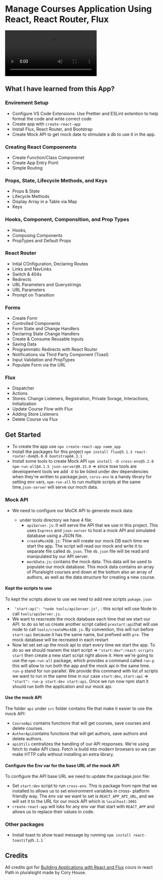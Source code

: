 # Manage Courses Application Using React, React Router, Flux

![](ReactManageCourseApp.mp4)

## What I have learned from this App?
### Envirement Setup 
- Configure VS Code Extensions: Use Prettier and ESLint extention to help format the code and write correct code
- Create app with `create-react-app`
- Install Flux, React Router, and Bootstrap 
- Create Mock API to get mock date to stimulate a db to use it in the app.
### Creating React Compoenents 
- Create Function/Class Componenet 
- Create App Entry Point 
- Simple Routing
### Props, State, Lifecycle Methods, and Keys
- Props & State
- Lifecycle Methods 
- Display Array in a Table via Map
- Keys
### Hooks, Component, Componsition, and Prop Types
- Hooks, 
- Composing Components 
- PropTypes and Default Props
### React Router 
- Intial COnfiguration, Declaring Routes
- Links and NavLinks
- Switch & 404s
- Redirects
- URL Parameters and Querystrings
- URL Parameters 
- Prompt on Transition 
### Forms 
- Create Form
- Controlled Components
- Form State and Change Handlers
- Declaring State Change Handlers
- Create & Consume Reusable Inputs
- Saving Data 
- Programmatic Redirects with React Router
- Notifications via Third Party Component (Toast)
- Input Validation and PropTypes
- Populate Form via the URL 
### Flux 
- Dispatcher 
- Actions
- Stores: Change Listeners, Registration, Private Sorage, Interactions, Initialization
- Update Course Flow with Flux
- Adding Store Listeners
- Delete Course via Flux 
  
## Get Started 

- To create the app use `npx create-react-app name_app`
- Install the packages for this project `npm install flux@3.1.3 react-router-dom@5.0.0 bootstrap@4.3.1`
- Install some tools to create Mock API `npm install -D cross-env@5.2.0 npm-run-all@4.1.5 json-server@0.15.0` => since tose tools are developement tools we add `-D` to be listed under dev dependencies when they're written to package.json, `corss-env` is a handy library for setting env vars, `npm-run-all` to run multiple scripts at the same time,`json-server` will serve our moch data. 
### Mock API 

- We need to configure our MoCK API to generate mock data: 
  
    - under tools directory we have 4 file: 
      - `apiServer.js`: It will serve the API that we use in this project. This uses `Express` and `json-server` to host a mock API and simulated database using a JSON file.
      - `createMockDB.js`: Thiw will create our mock DB each time we start the app. The script will read our mock and write it to separate file called `db.json`. The `db.json` file will be read and manipulated by our API server.
      - `mockData.js`: contains the mock data. This data will be used to populate our mock database. This mock data contains an array of Pluralsight courses and down at the bottom also an array of authors, as well as the data structure for creating a new course.
  
#### Kept the scripts to use 

To kept the scripts above to use we need to add new scripts  `pakage.json` 

- ` "start:api": "node tools/apiServer.js",` : this script will use Node to call `tools/apiServer.js`. 
- We want to reacreate the mock database each time that we start our API. to do so let us create another script called `prestart:api`that will use node to call `tools/createMockDB.js`. By convention, this will run before `start:api` because it has the same name, but prefixed with `pre`. The mock database will be recreated in each restart
- Now let set set up the mock api to start every time we start the app. To do so we should reanem the start script => `"start:dev":react-scripts start` then create a new start script right above it. Here we're going to use the `npm-run-all` package, which provides a command called `run-p` this will allow to run both the app and the mock api in the same time. `run-p` stand for run parallel. We provide this command with list of scripts we want to run in the same time in our case `start:dev`, `start:api` => `"start": run-p start:dev start:api`. Once we run now npm start it should run both the application and our mock api.

#### Use the mock API 

The folder `api` under `src` folder contains file that make it easier to use the mock API:

- `CourseApi` contains functions that will get courses, save courses and delete courses.
- `AuthorApi`contains functions that will get authors, save authors and delete authors.
- `apiUtils` centralizes the handling of our API responses. We're using fetch to make API class. Fetch is build into modern browsers so we can make HTTP calls without installing an extra library.

#### Configure the Env var for the base URL of the mock API 

To configure the API base URL we need to update the package.json file: 
- Set `start:dev` script to run `cross-env`. This is package from npm that we installed to allows us to set environment variables in cross- platform friendly way. The env var we want to set is `REACT_APP_API_URL`, and we will set it to the URL for our mock API which is `localhost:3001`
- `create-react-app` will loks for any env var that start with `REACT_APP` and allows us to replace their values in code.
  
### Other packages 

- Install toast to show toast message by running `npm install react-toastify@5.1.1`
`

## Credits 
All credits got for [Building Applications with React and Flux](https://app.pluralsight.com/library/courses/react-flux-building-applications/table-of-contents) cours in react Path in pluralsight made by Cory House.